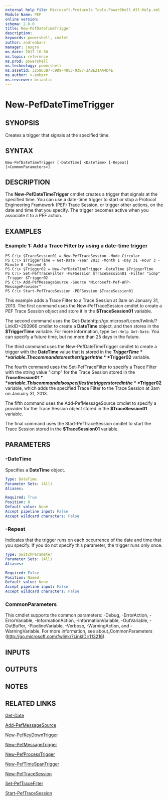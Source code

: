```yaml
---
external help file: Microsoft.Protocols.Tools.PowerShell.dll-Help.xml
Module Name: PEF
online version: 
schema: 2.0.0
title: New-PefDateTimeTrigger
description: 
keywords: powershell, cmdlet
author: andreabarr
manager: jasgro
ms.date: 2017-10-30
ms.topic: reference
ms.prod: powershell
ms.technology: powershell
ms.assetid: 325863B7-C9D9-4053-93B7-2ABE21AA4D4E
ms.author: v-anbarr
ms.reviewer: brianlic
---
```


# New-PefDateTimeTrigger

## SYNOPSIS
Creates a trigger that signals at the specified time.

## SYNTAX

```
New-PefDateTimeTrigger [-DateTime] <DateTime> [-Repeat] [<CommonParameters>]
```

## DESCRIPTION
The **New-PefDateTimeTrigger** cmdlet creates a trigger that signals at the specified time.
You can use a date-time trigger to start or stop a Protocol Engineering Framework (PEF) Trace Session, or trigger other actions, on the date and time that you specify.
The trigger becomes active when you associate it to a PEF action.

## EXAMPLES

### Example 1: Add a Trace Filter by using a date-time trigger
```
PS C:\> $TraceSession01 = New-PefTraceSession -Mode Circular
PS C:\> $TriggerTime = Get-Date -Year 2013 -Month 1 -Day 31 -Hour 3 -Minute 0 -Second 0
PS C:\> $Trigger02 = New-PefDateTimeTrigger -DateTime $TriggerTime 
PS C:\> Set-PefTraceFilter -PEFSession $TraceSession01 -Filter "icmp" -Trigger $Trigger02
PS C:\> Add-PefMessageSource -Source "Microsoft-Pef-WFP-MessageProvider"
PS C:\> Start-PefTraceSession -PEFSession $TraceSession01
```

This example adds a Trace Filter to a Trace Session at 3am on January 31, 2013.
The first command uses the New-PefTraceSession cmdlet to create a PEF Trace Session object and store it in the **$TraceSession01** variable.

The second command uses the Get-Datehttp://go.microsoft.com/fwlink/?LinkID=293966 cmdlet to create a **DateTime** object, and then stores in the **$TriggerTime** variable.
For more information, type `Get-Help Get-Date`.
You can specify a future time, but no more than 25 days in the future.

The third command uses the New-PefDateTimeTrigger cmdlet to create a trigger with the **DateTime** value that is stored in the **$TriggerTime** variable.
The command stores the trigger in the **$Trigger02** variable.

The fourth command uses the Set-PefTraceFilter to specify a Trace Filter with the string value "icmp" for the Trace Session stored in the **$TraceSession01** variable.
This command also specifies the trigger stored in the **$Trigger02** variable, which adds the specified Trace Filter to the Trace Session at 3am on January 31, 2013.

The fifth command uses the Add-PefMessageSource cmdlet to specify a provider for the Trace Session object stored in the **$TraceSession01** variable.

The final command uses the Start-PefTraceSession cmdlet to start the Trace Session stored in the **$TraceSession01** variable.

## PARAMETERS

### -DateTime
Specifies a **DateTime** object.

```yaml
Type: DateTime
Parameter Sets: (All)
Aliases: 

Required: True
Position: 0
Default value: None
Accept pipeline input: False
Accept wildcard characters: False
```

### -Repeat
Indicates that the trigger runs on each occurrence of the date and time that you specify.
If you do not specify this parameter, the trigger runs only once.

```yaml
Type: SwitchParameter
Parameter Sets: (All)
Aliases: 

Required: False
Position: Named
Default value: None
Accept pipeline input: False
Accept wildcard characters: False
```

### CommonParameters
This cmdlet supports the common parameters: -Debug, -ErrorAction, -ErrorVariable, -InformationAction, -InformationVariable, -OutVariable, -OutBuffer, -PipelineVariable, -Verbose, -WarningAction, and -WarningVariable. For more information, see about_CommonParameters (http://go.microsoft.com/fwlink/?LinkID=113216).

## INPUTS

## OUTPUTS

## NOTES

## RELATED LINKS

[Get-Date](http://go.microsoft.com/fwlink/?LinkID=293966)

[Add-PefMessageSource](./Add-PefMessageSource.md)

[New-PefKeyDownTrigger](./New-PefKeyDownTrigger.md)

[New-PefMessageTrigger](./New-PefMessageTrigger.md)

[New-PefProcessTrigger](./New-PefProcessTrigger.md)

[New-PefTimeSpanTrigger](./New-PefTimeSpanTrigger.md)

[New-PefTraceSession](./New-PefTraceSession.md)

[Set-PefTraceFilter](./Set-PefTraceFilter.md)

[Start-PefTraceSession](./Start-PefTraceSession.md)

